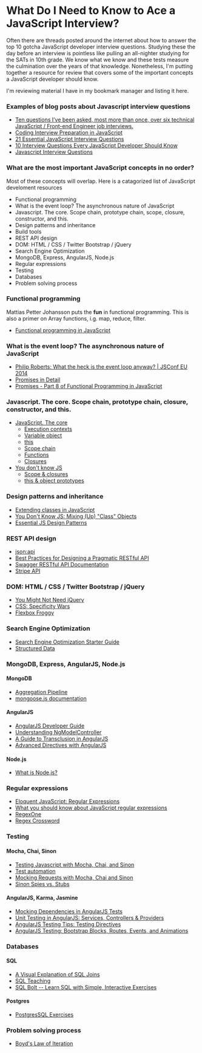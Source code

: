 # What Do I Need to Know to Ace a JavaScript Interview?

Often there are threads posted around the internet about how to answer the top 10 gotcha JavaScript developer interview questions. Studying these the day before an interview is pointless like pulling an all-nighter studying for the SATs in 10th grade. We know what we know and these tests measure the culmination over the years of that knowledge. Nonetheless, I'm putting together a resource for review that covers some of the important concepts a JavaScript developer should know.

I'm reviewing material I have in my bookmark manager and listing it here.

### Examples of blog posts about Javascript interview questions
+ [Ten questions I’ve been asked, most more than once, over six technical JavaScript / Front-end Engineer job interviews.](https://www.reddit.com/r/javascript/comments/3rb88w/ten_questions_ive_been_asked_most_more_than_once)
+ [Coding Interview Preparation in JavaScript](https://news.ycombinator.com/item?id=11204128)
+ [21 Essential JavaScript Interview Questions](https://www.codementor.io/javascript/tutorial/21-essential-javascript-tech-interview-practice-questions-answers)
+ [10 Interview Questions Every JavaScript Developer Should Know](https://medium.com/javascript-scene/10-interview-questions-every-javascript-developer-should-know-6fa6bdf5ad95#.1eaqwtkhc)
+ [Javascript Interview Questions](http://www.tutorialspoint.com/javascript/javascript_interview_questions.htm)

### What are the most important JavaScript concepts in no order?
Most of these concepts will overlap. Here is a catagorized list of JavaScript develoment resources

+ Functional programming
+ What is the event loop? The asynchronous nature of JavaScript
+ Javascript. The core. Scope chain, prototype chain, scope, closure, constructor, and this.
+ Design patterns and inheritance
+ Build tools
+ REST API design
+ DOM: HTML / CSS / Twitter Bootstrap / jQuery
+ Search Engine Optimization
+ MongoDB, Express, AngularJS, Node.js
+ Regular expressions
+ Testing
+ Databases
+ Problem solving process

### Functional programming
Mattias Petter Johansson puts the **fun** in functional programming. This is also a primer on Array functions, i.g. map, reduce, filter.
+ [Functional programming in JavaScript](https://www.youtube.com/watch?v=BMUiFMZr7vk&list=PL0zVEGEvSaeEd9hlmCXrk5yUyqUag-n84)

### What is the event loop? The asynchronous nature of JavaScript
+ [Philip Roberts: What the heck is the event loop anyway? | JSConf EU 2014](https://www.youtube.com/watch?v=8aGhZQkoFbQ)
+ [Promises in Detail](http://dailyjs.com/2014/02/20/promises-in-detail/)
+ [Promises - Part 8 of Functional Programming in JavaScript](https://www.youtube.com/watch?v=2d7s3spWAzo)

### Javascript. The core. Scope chain, prototype chain, closure, constructor, and this.
+ [JavaScript. The core](http://dmitrysoshnikov.com/ecmascript/javascript-the-core/)
    + [Execution contexts](http://dmitrysoshnikov.com/ecmascript/chapter-1-execution-contexts/)
    + [Variable object](http://dmitrysoshnikov.com/ecmascript/chapter-2-variable-object/)
    + [this](http://dmitrysoshnikov.com/ecmascript/chapter-3-this/)
    + [Scope chain](http://dmitrysoshnikov.com/ecmascript/chapter-4-scope-chain/)
    + [Functions](http://dmitrysoshnikov.com/ecmascript/chapter-5-functions/)
    + [Closures](http://dmitrysoshnikov.com/ecmascript/chapter-6-closures/)
+ [You don't know JS](https://github.com/getify/You-Dont-Know-JS)
    + [Scope & closures](https://github.com/getify/You-Dont-Know-JS/tree/master/scope%20%26%20closures)
    + [this & object prototypes](https://github.com/getify/You-Dont-Know-JS/tree/master/this%20%26%20object%20prototypes)

### Design patterns and inheritance
+ [Extending classes in JavaScript](http://stackoverflow.com/questions/15192722/javascript-extending-class)
+ [You Don't Know JS: Mixing (Up) "Class" Objects](https://github.com/getify/You-Dont-Know-JS/blob/master/this%20&%20object%20prototypes/ch4.md)
+ [Essential JS Design Patterns](https://addyosmani.com/resources/essentialjsdesignpatterns/book/)

### REST API design
+ [json:api](http://jsonapi.org/)
+ [Best Practices for Designing a Pragmatic RESTful API](http://www.vinaysahni.com/best-practices-for-a-pragmatic-restful-api)
+ [Swagger RESTful API Documentation](http://swagger.io/specification/)
+ [Stripe API](https://stripe.com/docs/api)

### DOM: HTML / CSS / Twitter Bootstrap / jQuery
+ [You Might Not Need jQuery](http://youmightnotneedjquery.com/)
+ [CSS: Specificity Wars](https://stuffandnonsense.co.uk/archives/css_specificity_wars.html)
+ [Flexbox Froggy](http://flexboxfroggy.com/)

### Search Engine Optimization
+ [Search Engine Optimization Starter Guide](http://static.googleusercontent.com/media/www.google.com/en//webmasters/docs/search-engine-optimization-starter-guide.pdf)
+ [Structured Data](https://developers.google.com/structured-data/)

### MongoDB, Express, AngularJS, Node.js

#### MongoDB
+ [Aggregation Pipeline](https://docs.mongodb.org/manual/core/aggregation-pipeline/)
+ [mongoose.js documentation](http://mongoosejs.com/docs/guide.html)

#### AngularJS
+ [AngularJS Developer Guide](https://docs.angularjs.org/guide)
+ [Understanding NgModelController](http://radify.io/blog/understanding-ngmodelcontroller-by-example-part-1/)
+ [A Guide to Transclusion in AngularJS](http://teropa.info/blog/2015/06/09/transclusion.html)
+ [Advanced Directives with AngularJS](https://www.youtube.com/watch?v=Ty8XcASK9js)

#### Node.js
+ [What is Node.js?](http://stackoverflow.com/a/6782438/494664)

### Regular expressions
+ [Eloquent JavaScript: Regular Expressions](http://eloquentjavascript.net/09_regexp.html)
+ [What you should know about JavaScript regular expressions](http://bjorn.tipling.com/state-and-regular-expressions-in-javascript)
+ [RegexOne](http://regexone.com/)
+ [Regex Crossword](https://regexcrossword.com/)

### Testing

#### Mocha, Chai, Sinon
+ [Testing Javascript with Mocha, Chai, and Sinon](http://www.maori.geek.nz/introduction_to_testing_node_js_with_mocha_chai_and_sinon/)
+ [Test automation](http://www.zsoltnagy.eu/category/test-automation/)
+ [Mocking Requests with Mocha, Chai and Sinon](http://robdodson.me/mocking-requests-with-mocha-chai-and-sinon/)
+ [Sinon Spies vs. Stubs](http://jaketrent.com/post/sinon-spies-vs-stubs/)

#### AngularJS, Karma, Jasmine
+ [Mocking Dependencies in AngularJS Tests](http://www.sitepoint.com/mocking-dependencies-angularjs-tests/)
+ [Unit Testing in AngularJS: Services, Controllers & Providers](http://www.sitepoint.com/unit-testing-angularjs-services-controllers-providers/)
+ [AngularJS Testing Tips: Testing Directives](http://www.sitepoint.com/angular-testing-tips-testing-directives/)
+ [AngularJS Testing: Bootstrap Blocks, Routes, Events, and Animations](http://www.sitepoint.com/angularjs-testing-tips-bootstrap-blocks-routes-events-animations/)

### Databases

#### SQL
+ [A Visual Explanation of SQL Joins](https://blog.codinghorror.com/a-visual-explanation-of-sql-joins/)
+ [SQL Teaching](https://www.sqlteaching.com/)
+ [SQL Bolt -- Learn SQL with Simple, Interactive Exercises](http://sqlbolt.com)

#### Postgres
+ [PostgresSQL Exercises](https://pgexercises.com/)

### Problem solving process
+ [Boyd's Law of Iteration](http://blog.codinghorror.com/boyds-law-of-iteration/)
